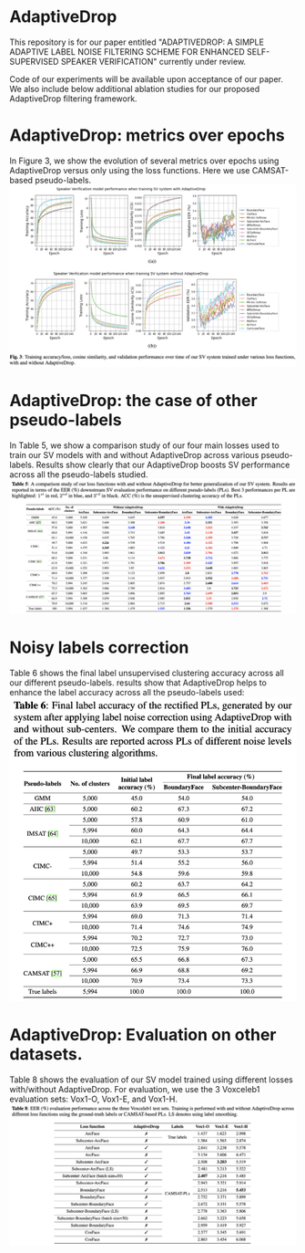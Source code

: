 # AdaptiveDrop

This repository is for our paper entitled "ADAPTIVEDROP: A SIMPLE ADAPTIVE LABEL NOISE FILTERING SCHEME
FOR ENHANCED SELF-SUPERVISED SPEAKER VERIFICATION" currently under review.

Code of our experiments will be available upon acceptance of our paper. We also include below additional ablation studies for our proposed AdaptiveDrop filtering framework.

# AdaptiveDrop: metrics over epochs
In Figure 3, we show the evolution of several metrics over epochs using AdaptiveDrop versus only using the loss functions. Here we use CAMSAT-based pseudo-labels.
![](/AdaptiveDrop_metrics_over_epochs.png)

# AdaptiveDrop: the case of other pseudo-labels
In Table 5, we show a comparison study of our four main losses used to train our SV models with and without AdaptiveDrop across various pseudo-labels. Results show clearly that our AdaptiveDrop boosts SV performance across all the pseudo-labels studied.
![](/AdaptiveDrop_versus_without_all_pseudo_labels.png)

# Noisy labels correction
Table 6 shows the final label unsupervised clustering accuracy across all our different pseudo-labels. results show that AdaptiveDrop helps to enhance the label accuracy across all the pseudo-labels used: ![](/Label_accuracy_all_pseudo_labels.png)

# AdaptiveDrop: Evaluation on other datasets.
Table 8 shows the evaluation of our SV model trained using different losses with/without AdaptiveDrop. For evaluation, we use the 3 Voxceleb1 evaluation sets: Vox1-O, Vox1-E, and Vox1-H. ![](/AdaptiveDrop_evaluation_other_datasets.png)
